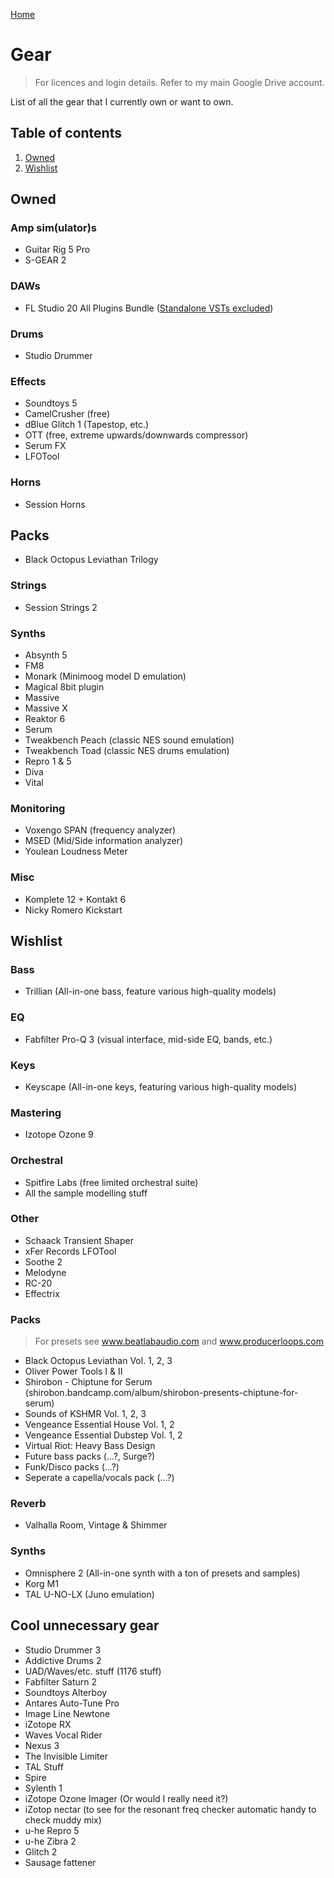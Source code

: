 [Home](index.md)

# Gear
> For licences and login details. Refer to my main Google Drive account.

List of all the gear that I currently own or want to own.

## Table of contents
1. [Owned](#owned)
2. [Wishlist](#wishlist)

## Owned
### Amp sim(ulator)s
- Guitar Rig  5 Pro
- S-GEAR 2

### DAWs
- FL Studio 20 All Plugins Bundle ([Standalone VSTs excluded](https://old.reddit.com/r/FL_Studio/comments/jn7kil/all_plugins_edition_is_on_sale_399_until_30th/))

### Drums
- Studio Drummer

### Effects
- Soundtoys 5
- CamelCrusher (free)
- dBlue Glitch 1 (Tapestop, etc.)
- OTT (free, extreme upwards/downwards compressor)
- Serum FX
- LFOTool

### Horns
- Session Horns

## Packs
- Black Octopus Leviathan Trilogy

### Strings
- Session Strings 2

### Synths
- Absynth 5
- FM8
- Monark (Minimoog model D emulation)
- Magical 8bit plugin
- Massive
- Massive X
- Reaktor 6
- Serum
- Tweakbench Peach (classic NES sound emulation)
- Tweakbench Toad (classic NES drums emulation)
- Repro 1 & 5
- Diva
- Vital

### Monitoring
- Voxengo SPAN (frequency analyzer)
- MSED (Mid/Side information analyzer)
- Youlean Loudness Meter

### Misc
- Komplete 12 + Kontakt 6
- Nicky Romero Kickstart

## Wishlist
### Bass
- Trillian (All-in-one bass, feature various high-quality models)

### EQ
- Fabfilter Pro-Q 3 (visual interface, mid-side EQ, bands, etc.)

### Keys
- Keyscape (All-in-one keys, featuring various high-quality models)

### Mastering
- Izotope Ozone 9

### Orchestral
- Spitfire Labs (free limited orchestral suite)
- All the sample modelling stuff

### Other
- Schaack Transient Shaper
- xFer Records LFOTool
- Soothe 2
- Melodyne
- RC-20
- Effectrix

### Packs
> For presets see www.beatlabaudio.com and www.producerloops.com

- Black Octopus Leviathan Vol. 1, 2, 3
- Oliver Power Tools I & II
- Shirobon - Chiptune for Serum (shirobon.bandcamp.com/album/shirobon-presents-chiptune-for-serum)
- Sounds of KSHMR Vol. 1, 2, 3
- Vengeance Essential House Vol. 1, 2
- Vengeance Essential Dubstep Vol. 1, 2
- Virtual Riot: Heavy Bass Design
- Future bass packs (...?, Surge?)
- Funk/Disco packs (...?)
- Seperate a capella/vocals pack (...?)

### Reverb
- Valhalla Room, Vintage & Shimmer

### Synths
- Omnisphere 2 (All-in-one synth with a ton of presets and samples)
- Korg M1
- TAL U-NO-LX (Juno emulation)

## Cool unnecessary gear
- Studio Drummer 3
- Addictive Drums 2
- UAD/Waves/etc. stuff (1176 stuff)
- Fabfilter Saturn 2
- Soundtoys Alterboy
- Antares Auto-Tune Pro
- Image Line Newtone
- iZotope RX
- Waves Vocal Rider
- Nexus 3
- The Invisible Limiter
- TAL Stuff
- Spire
- Sylenth 1
- iZotope Ozone Imager (Or would I really need it?)
- iZotop nectar (to see for the resonant freq checker automatic handy to check muddy mix)
- u-he Repro 5
- u-he Zibra 2
- Glitch 2
- Sausage fattener
